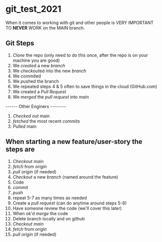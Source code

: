 # git_test_2021

When it comes to working with git and other people is VERY IMPORTANT TO **NEVER** WORK on the MAIN branch.

## Git Steps

1. *Clone* the repo (only need to do this once, after the repo is on your machine you are good)
2. We *create*d a new *branch*
3. We *checkout*ed into the new *branch*
4. We *commit*ed
5. We *push*ed the branch
6. We repeated steps 4 & 5 often to save things in the cloud (GitHub.com)
7. We created a *Pull Request*
8. We *merged* the *pull request* into *main*

------ Other Enginers --------
1. *Checked out* main
2. *fetched* the most recent *commits*
3. *Pulled* main

## When starting a new feature/user-story the steps are
1. *Checkout* *main*
2. *fetch* from *origin*
3. *pull origin* (if needed)
4. *Checkout* a new *branch* (named around the feature)
5. Code
6. *commit*
7. *push*
8. repeat 5-7 as many times as needed
9. Create a *pull request* (can do anytime around steps 5-8)
10. Have someone review the code (we'll cover this later)
11. When ok'd *merge* the code
12. Delete branch locally and on github
12. *Checkout* *main*
13. *fetch* from *origin*
14. *pull origin* (if needed)
